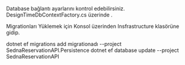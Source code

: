 Database bağlantı ayarlarını kontrol edebilirsiniz. 
DesignTimeDbContextFactory.cs üzerinde .

Migrationları Yüklemek için
Konsol üzerinden
Insfrastructure klasörüne gidip.

dotnet ef migrations add migrationadı --project SednaReservationAPI.Persistence
dotnet ef database update --project SednaReservationAPI
